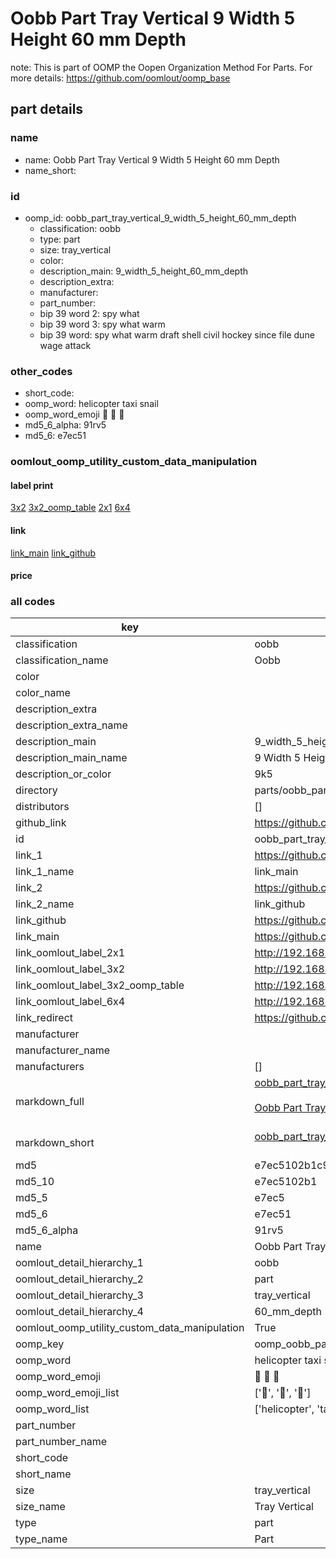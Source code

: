 # Oobb Part Tray Vertical 9 Width 5 Height 60 mm Depth  

note: This is part of OOMP the Oopen Organization Method For Parts. For more details: https://github.com/oomlout/oomp_base

##  part details
  







### name
* name: Oobb Part Tray Vertical 9 Width 5 Height 60 mm Depth
* name_short: 
### id
* oomp_id: oobb_part_tray_vertical_9_width_5_height_60_mm_depth
  * classification: oobb
  * type: part
  * size: tray_vertical
  * color: 
  * description_main: 9_width_5_height_60_mm_depth
  * description_extra: 
  * manufacturer: 
  * part_number: 
  * bip 39 word 2: spy what
  * bip 39 word 3: spy what warm
  * bip 39 word: spy what warm draft shell civil hockey since file dune wage attack

### other_codes
* short_code: 
* oomp_word: helicopter taxi snail
* oomp_word_emoji :helicopter: :taxi: :snail:
* md5_6_alpha: 91rv5
* md5_6: e7ec51






### oomlout_oomp_utility_custom_data_manipulation
#### label print
[3x2](http://192.168.1.245:1112/?label=oomp%2091rv5)
[3x2_oomp_table](http://192.168.1.108:1112/?label=oomp%2091rv5)
[2x1](http://192.168.1.242:1112/?label=oomp%2091rv5)
[6x4](http://192.168.1.55:1112/?label=oomp%2091rv5)    

#### link

[link_main](https://github.com/oomlout/oomlout_oomp_version_1_messy/tree/main/parts/oobb_part_tray_vertical_9_width_5_height_60_mm_depth) [link_github](https://github.com/oomlout/oomlout_oomp_version_1_messy/tree/main/parts/oobb_part_tray_vertical_9_width_5_height_60_mm_depth)                             

#### price







### all codes 
| key | value |  
| --- | --- |  
| classification | oobb |  
| classification_name | Oobb |  
| color |  |  
| color_name |  |  
| description_extra |  |  
| description_extra_name |  |  
| description_main | 9_width_5_height_60_mm_depth |  
| description_main_name | 9 Width 5 Height 60 mm Depth |  
| description_or_color | 9k5 |  
| directory | parts/oobb_part_tray_vertical_9_width_5_height_60_mm_depth |  
| distributors | [] |  
| github_link | https://github.com/oomlout/oomlout_oomp_part_src/tree/main/parts/oobb_part_tray_vertical_9_width_5_height_60_mm_depth |  
| id | oobb_part_tray_vertical_9_width_5_height_60_mm_depth |  
| link_1 | https://github.com/oomlout/oomlout_oomp_version_1_messy/tree/main/parts/oobb_part_tray_vertical_9_width_5_height_60_mm_depth |  
| link_1_name | link_main |  
| link_2 | https://github.com/oomlout/oomlout_oomp_version_1_messy/tree/main/parts/oobb_part_tray_vertical_9_width_5_height_60_mm_depth |  
| link_2_name | link_github |  
| link_github | https://github.com/oomlout/oomlout_oomp_version_1_messy/tree/main/parts/oobb_part_tray_vertical_9_width_5_height_60_mm_depth |  
| link_main | https://github.com/oomlout/oomlout_oomp_version_1_messy/tree/main/parts/oobb_part_tray_vertical_9_width_5_height_60_mm_depth |  
| link_oomlout_label_2x1 | http://192.168.1.242:1112/?label=oomp%2091rv5 |  
| link_oomlout_label_3x2 | http://192.168.1.245:1112/?label=oomp%2091rv5 |  
| link_oomlout_label_3x2_oomp_table | http://192.168.1.108:1112/?label=oomp%2091rv5 |  
| link_oomlout_label_6x4 | http://192.168.1.55:1112/?label=oomp%2091rv5 |  
| link_redirect | https://github.com/oomlout/oomlout_oomp_version_1_messy/tree/main/parts/oobb_part_tray_vertical_9_width_5_height_60_mm_depth |  
| manufacturer |  |  
| manufacturer_name |  |  
| manufacturers | [] |  
| markdown_full | [oobb_part_tray_vertical_9_width_5_height_60_mm_depth](none)<br>[](none)<br>[Oobb Part Tray Vertical 9 Width 5 Height 60 Mm Depth](none)<br><br> |  
| markdown_short | [oobb_part_tray_vertical_9_width_5_height_60_mm_depth](none)<br><br> |  
| md5 | e7ec5102b1c92d8ca662b41fee7e769a |  
| md5_10 | e7ec5102b1 |  
| md5_5 | e7ec5 |  
| md5_6 | e7ec51 |  
| md5_6_alpha | 91rv5 |  
| name | Oobb Part Tray Vertical 9 Width 5 Height 60 mm Depth |  
| oomlout_detail_hierarchy_1 | oobb |  
| oomlout_detail_hierarchy_2 | part |  
| oomlout_detail_hierarchy_3 | tray_vertical |  
| oomlout_detail_hierarchy_4 | 60_mm_depth |  
| oomlout_oomp_utility_custom_data_manipulation | True |  
| oomp_key | oomp_oobb_part_tray_vertical_9_width_5_height_60_mm_depth |  
| oomp_word | helicopter taxi snail |  
| oomp_word_emoji | :helicopter: :taxi: :snail: |  
| oomp_word_emoji_list | [':helicopter:', ':taxi:', ':snail:'] |  
| oomp_word_list | ['helicopter', 'taxi', 'snail'] |  
| part_number |  |  
| part_number_name |  |  
| short_code |  |  
| short_name |  |  
| size | tray_vertical |  
| size_name | Tray Vertical |  
| type | part |  
| type_name | Part |  
